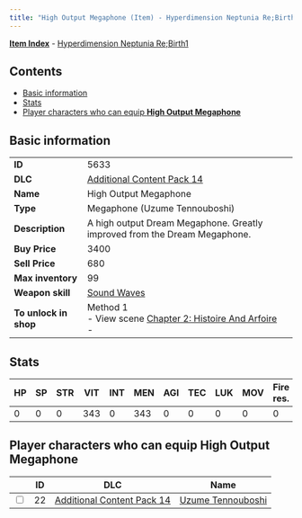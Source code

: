 ```yaml
---
title: "High Output Megaphone (Item) - Hyperdimension Neptunia Re;Birth1"
---
```


[**Item Index**](/neptunia/rb1/item/index.html) - [Hyperdimension Neptunia Re;Birth1](/neptunia/rb1)

## Contents

- [Basic information](#basic-information)
- [Stats](#stats)
- [Player characters who can equip **High Output Megaphone**](#player-characters-who-can-equip-high-output-megaphone)

## Basic information

|   |   |
| -- | -- |
| **ID** | 5633 |
| **DLC** | [Additional Content Pack 14](/neptunia/rb1/dlc/23-pack14.html) |
| **Name** | High Output Megaphone |
| **Type** | Megaphone (Uzume Tennouboshi) |
| **Description** | A high output Dream Megaphone. Greatly improved from the Dream Megaphone. |
| **Buy Price** | 3400 |
| **Sell Price** | 680 |
| **Max inventory** | 99 |
| **Weapon skill** | [Sound Waves](/neptunia/rb1/skill/23-3701-sound-waves.html) |
| **To unlock in shop** | Method 1<br />- View scene [Chapter 2: Histoire And Arfoire](/neptunia/rb1/scene/1-201-chapter-2-histoire-and-arfoire.html)<br />-  |


## Stats

| HP | SP | STR | VIT | INT | MEN | AGI | TEC | LUK | MOV | Fire res. | Ice res. | Wind res. | Lightning res. |
| -- | -- | --- | --- | --- | --- | --- | --- | --- | --- | --------- | -------- | --------- | -------------- |
| 0 | 0 | 0 | 343 | 0 | 343 | 0 | 0 | 0 | 0 | 0 | 0 | 0 | 0 |


## Player characters who can equip **High Output Megaphone**

|    | ID | DLC | Name |
| -- | -- | --- | ---- |
| <input type="checkbox" id="rb1-player-23-22" class="trackbox" /> | 22 | [Additional Content Pack 14](/neptunia/rb1/dlc/23-pack14.html) | [Uzume Tennouboshi](/neptunia/rb1/player/23-22-uzume-tennouboshi.html) |
